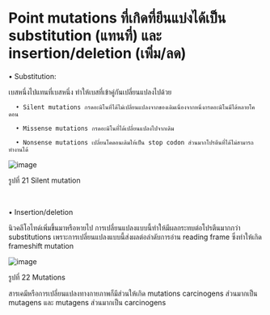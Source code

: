 # Point mutations ที่เกิดที่ยีนแบ่งได้เป็น substitution (แทนที่) และ insertion/deletion (เพิ่ม/ลด)

•	Substitution:

เบสหนึ่งไปแทนที่เบสหนึ่ง ทำให้เบสที่เข้าคู่กันเปลี่ยนแปลงไปด้วย

```
  •	Silent mutations กรดอะมิโนที่ได้ไม่เปลี่ยนแปลงจากของเดิมเนื่องจากหนึ่งกรดอะมิโนมีได้หลายโคดอน

  •	Missense mutations กรดอะมิโนที่ได้เปลี่ยนแปลงไปจากเดิม

  •	Nonsense mutations เปลี่ยนโคดอนเดิมให้เป็น stop codon ส่วนมากโปรตีนที่ได้ไม่สามารถทำงานได้
```

![image](https://github.com/mdetcharoen/etc/assets/70691598/be797a9f-6a41-441d-b9aa-3ece9de40814)

รูปที่ 21 Silent mutation

</br>

•	Insertion/deletion

นิวคลีโอไทด์เพิ่มขึ้นมาหรือหายไป การเปลี่ยนแปลงแบบนี้ทำให้มีผลกระทบต่อโปรตีนมากกว่า substitutions เพราะการเปลี่ยนแปลงแบบนี้ส่งผลต่อลำดับการอ่าน reading frame ซึ่งทำให้เกิด frameshift mutation

![image](https://github.com/mdetcharoen/etc/assets/70691598/a0a05d33-26d9-4706-b3a8-b158e5e210f6)

รูปที่ 22 Mutations

สารเคมีหรือการเปลี่ยนแปลงทางกายภาพก็มีส่วนให้เกิด mutations carcinogens ส่วนมากเป็น mutagens และ mutagens ส่วนมากเป็น carcinogens
